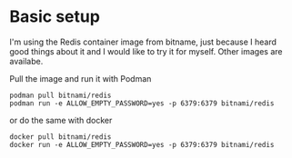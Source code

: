 # Basic setup

I'm using the Redis container image from bitname, just because I heard good things about it and I would like to try it for myself.
Other images are availabe. 

Pull the image and run it with Podman

```
podman pull bitnami/redis
podman run -e ALLOW_EMPTY_PASSWORD=yes -p 6379:6379 bitnami/redis
```

or do the same with docker

```
docker pull bitnami/redis
docker run -e ALLOW_EMPTY_PASSWORD=yes -p 6379:6379 bitnami/redis
```

